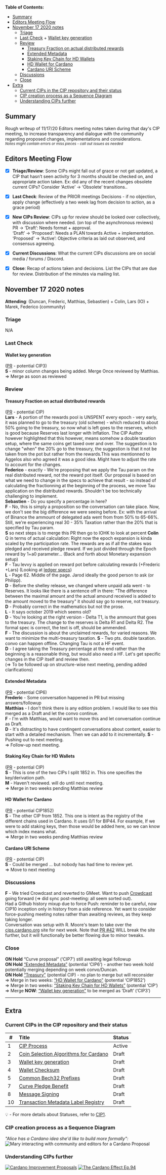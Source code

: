  **Table of Contents:** 

- [Summary](#summary)
- [Editors Meeting Flow](#editors-meeting-flow)
- [November 17 2020 notes](#november-17-2020-notes)
  * [Triage](#triage)
  * [Last Check](#last-check)
        + [Wallet key generation](#Wallet-key-generation)
  * [Review](#review)
      + [Treasury Fraction on actual distributed rewards](#Treasury-Fraction-on-actual-distributed-rewards)
      + [Extended Metadata](#Extended-Metadata)
      + [Staking Key Chain for HD Wallets](#Staking-Key-Chain-for-HD-Wallets)
      + [HD Wallet for Cardano](#HD-Wallet-for-Cardano)
      + [Cardano URI Scheme](#Cardano-URI-Scheme)
  * [Discussions](#discussions)
  * [Close](#close)
- [Extra](#extra)
  * [Current CIPs in the CIP repository and their status](#current-cips-in-the-cip-repository-and-their-status)
  * [CIP creation process as a Sequence Diagram](#cip-creation-process-as-a-sequence-diagram)
  * [Understanding CIPs further](#understanding-cips-further)
## Summary

Rough writeup of 11/17/20 Editors meeting notes taken during that day's CIP meeting, to increase transparency and dialogue with the community regarding proposed changes, implementations and considerations.  
<sub>_Notes might contain errors or miss pieces - call out issues as needed_
</sub>


## Editors Meeting Flow
- [x] **Triage/Review**: Some CIPs might fall out of grace or not get updated, a CIP that hasn’t seen activity for 3 months should be checked on, and appropriate action taken. Ex: did any of the recent changes obsolete current CIPs? Consider ‘Active’ -> ‘Obsolete’ transitions..
- [x] **Last Check**: Review of the PRIOR meetings Decisions  - if no objection, apply change (effectively a two week lag from decision to action, as a grace period)
- [x] **New CIPs Review**: CIPs up for review should be looked over collectively, with discussion where needed. (on top of the asynchronous reviews)  
PR -> ‘Draft’: Needs format + approval.  
‘Draft’ -> ‘Proposed’: Needs a PLAN towards Active + implementation.  
‘Proposed’ -> ‘Active’:  Objective criteria as laid out observed, and consensus agreeing.   
- [x] **Current Discussions**: What the current CIPs discussions are on social media / forums / Discord.
- [x] **Close**: Recap of actions taken and decisions. List the CIPs that are due for review.  Distribution of the minutes via mailing list.


## November 17 2020 notes  
**Attending**: (Duncan, Frederic, Matthias, Sebastien) + Colin, Lars (IO) + Marek, Federico (community)

### Triage  
N/A

### Last Check  
#### Wallet key generation  
([PR](https://github.com/cardano-foundation/CIPs/pull/3) - potential CIP3)  
**S** - minor column changes being added. Merge Once reviewed by Matthias. 
=> Merge as soon as reviewed  

### Review  

#### Treasury Fraction on actual distributed rewards  
([PR](https://github.com/cardano-foundation/CIPs/pull/35) - potential CIP)  
**Lars** - A portion of the rewards pool is UNSPENT every epoch - very early, it was planned to go to the treasury (old scheme) - which reduced to about 50% going to the treasury, so now what is left goes to the reserves, which is good because Reserves last longer with Inflation. The CIP Author however highlighted that this however, means somehow a double taxation setup, where the same coins get taxed over and over. 
The suggestion is to change "when" the 20% go to the treasury, the suggestion is that it not be taken from the pot but rather from the rewards.This was mentionned to Aggelos also who agreed it was a good idea. Might have to adjust the rate to account for the changes.  
**Federico** - exactly - We're proposing that we apply the Tau param on the real distributed reward, not the reward pot itself. Our proposal is based on what we need to change in the specs to achieve that result - so instead of calculating the fractionning at the beginning of the process, we move Tau application on the distributed rewards. Shouldn't be too technically challenging to implement.  
**Sebastien** - Do you specify a percentage in here?  
**F** - No, this is simply a proposition so the conversation can take place. Now, we don't see the big difference we were seeing before. Ex: with the arrival of Binance the ammount of delegated ada went from from 50% to 65-66%. Still, we're experiencing real 30 - 35% Taxation rather than the 20% that is specified by Tau param.  
**S** so next steps is to merge this PR then go to IOHK to look at percent
**Colin** Q in terms of actual calculation: Right now the epoch expansion is kinda scaled by the participation rate. The rewards are as if all the stakes was pledged and received pledge reward. If we just divided through the Epoch reward by 1+a0 parameter... 
(Back and forth about Monetary expansion setup)  
**F** - Tau levvy is applied on reward pot before calculating rewards (+Frederic +Lars)
(Looking at [ledger specs](https://hydra.iohk.io/job/Cardano/cardano-ledger-specs/shelleyLedgerSpec/latest/download-by-type/doc-pdf/ledger-spec))  
**L** - Page 62. Middle of the page. Jarod ideally the good person to ask (or Philipp).  
**D** - Before the shelley release, we changed where unpaid ada went - to Reserves. It looks like there is a sentence off in there: "The difference between the maximal amount and the actual amound received is added to the amount moved to the treasury" it should say go to reserve, not treasury.  
**D** - Probably correct in the mathematics but not the prose.  
**L** - It says october 2019 which seems old?  
**D** - You're looking at the right version - Delta T1, is the ammount that goes to the treasury. The change to the reserves is Delta R1 and Delta R2. The formal spec is correct, the text is off, should be ammended.  
**F** - The discussion is about the unclaimed rewards, for varied reasons. We want to minimize the multi-treasury taxation. 
**S** - Two pts. double taxation. convo can happen offline. Changing Tau is not a HF event.  
**D** - I agree taking the Treasury percentage at the end rather than the beginning is a reasonable thing, but would also need a HF. Let's get specific changes in the CIP itself and review then.   
(=> To be followed up on structure-wise next meeting, pending added clarifications)



#### Extended Metadata  
([PR](https://github.com/cardano-foundation/CIPs/pull/15) - potential CIP6)   
**Frederic** - Some conversation happened in PR but missing answers/followup  
**Matthias** - I don't think there is any edition problem. I would like to see this merged as a Draft and let the convo continue.  
**F** - I'm with Matthias, would want to move this and let conversation continue as Draft.  
**D** - It's distracting to have contingent conversations about content, easier to start with a detailed mechanism. Then we can add to it incrementally.
**S** - Pushing out to next meeting.  
=> Follow-up next meeting.  



#### Staking Key Chain for HD Wallets  
([PR](https://github.com/cardano-foundation/CIPs/pull/37) - potential CIP)  
**S** - This is one of the two CIPs I split 1852 in. This one specifies the key/derivation path.  
**M** - Haven't reviewed. will do until next meeting.  
=> Merge in two weeks pending Matthias review  


#### HD Wallet for Cardano  
([PR](https://github.com/cardano-foundation/CIPs/pull/33) - potential CIP1852)   
**S** - The other CIP from 1852. This one is intent as the registry of the different chains used in Cardano. It uses 0/1 for BIP44. For example, If we were to add staking keys, then those would be added here, so we can know which index means what.  
=> Merge in two weeks pending Matthias review  


#### Cardano URI Scheme  
([PR](https://github.com/cardano-foundation/CIPs/pull/30) - potential CIP)   
**S** - Could be merged ... but nobody has had time to review yet.  
=> Move to next meeting  


### Discussions  
**F** - We tried Crowdcast and reverted to GMeet. Want to push [Crowdcast](https://www.crowdcast.io/cips-biweekly) going forward (=> did sync post-meeting: all seem sorted out).  
Had a Github history mixup due to force Push: reminder to be careful, now CIP10 inception only in history from a side reference. Yet want to consider force-pushing meeting notes rather than awaiting reviews, as they keep taking longer.  
Conversation was setup with R. Moore's team to take over the [cips.cardano.org](cips.cardano.org) site for next week. Note that [PR #42](https://github.com/cardano-foundation/CIPs/pull/42) WILL break the site further, but it will functionally be better flowing due to minor tweaks.


### Close  
**ON Hold** “Curve proposal” (‘CIP7’) still awaiting legal followup  
**ON Hold** [“Extended Metadata”](https://github.com/cardano-foundation/CIPs/pull/15) (potential ‘CIP6’) - another two week hold potentially merging depending on week convo/Duncan.  
**ON Hold** [“Treasury”](https://github.com/cardano-foundation/CIPs/pull/35) (potential CIP) - no plan to merge but will reconsider  
=> Merge in two weeks: [“HD Wallet for Cardano”](https://github.com/cardano-foundation/CIPs/pull/33) (potential ‘CIP1852’)  
=> Merge in two weeks: [“Staking Key Chain for HD Wallets”](https://github.com/cardano-foundation/CIPs/pull/37) (potential ‘CIP’)  
=> Merge **NOW**: [“Wallet key generation”](https://github.com/cardano-foundation/CIPs/pull/3) to be merged as ‘Draft’ (‘CIP3’)   

---
## Extra

### Current CIPs in the CIP repository and their status  

|#              |Title            | Status               |
| ----------------- |:----------------|:-------------------- |
| 1                 | [CIP Process](https://github.com/cardano-foundation/CIPs/tree/master/CIP-0001)     | Active   |
| 2                 | [Coin Selection Algorithms for Cardano](https://github.com/cardano-foundation/CIPs/tree/master/CIP-0002) | Draft   |
| 3                 | [Wallet key generation](https://github.com/cardano-foundation/CIPs/tree/master/CIP-0003)                | Draft   |
| 4                 | [Wallet Checksum](https://github.com/cardano-foundation/CIPs/tree/master/CIP-0004)                | Draft   |
| 5                 | [Common Bech32 Prefixes](https://github.com/cardano-foundation/CIPs/tree/master/CIP-0005)                | Draft   |
| 7                 | [Curve Pledge Benefit](https://github.com/cardano-foundation/CIPs/tree/master/CIP-0007)                | Draft   |
| 8                 | [Message Signing](https://github.com/cardano-foundation/CIPs/tree/master/CIP-0008)                | Draft   |
| 10                 | [Transaction Metadata Label Registry](https://github.com/cardano-foundation/CIPs/tree/master/CIP-0010)                | Draft   |

:bulb: -  For more details about Statuses, refer to [CIP1](https://github.com/cardano-foundation/CIPs/tree/master/CIP-0001).


### CIP creation process as a Sequence Diagram  
_"Alice has a Cardano idea she'd like to build more formally":_
![Mary interacting with community and editors for a Cardano Proposal](./sequence_diagram.png?raw=true "sequence_diagram.png")

### Understanding CIPs further
[![Cardano Improvement Proposals](https://img.youtube.com/vi/q7U10EfqXJw/0.jpg)](https://www.youtube.com/watch?v=q7U10EfqXJw)
[![The Cardano Effect Ep.94](https://img.youtube.com/vi/dnw7k7VKVyo/0.jpg)](https://www.youtube.com/watch?v=dnw7k7VKVyo)




